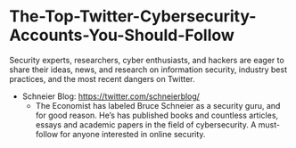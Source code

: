 # The-Top-Twitter-Cybersecurity-Accounts-You-Should-Follow
Security experts, researchers, cyber enthusiasts, and hackers are eager to share their ideas, news, and research on information security, industry best practices, and the most recent dangers  on Twitter.

  - Schneier Blog: https://twitter.com/schneierblog/
    - The Economist has labeled Bruce Schneier as a security guru, and for good reason. He’s has published books and countless articles, essays and academic papers in the field of cybersecurity. A must-follow for anyone interested in online security.
 
